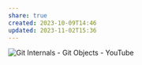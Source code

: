 ```yaml
---
share: true
created: 2023-10-09T14:46
updated: 2023-11-02T15:36
---
```

![Git Internals - Git Objects - YouTube](https://www.youtube.com/watch?v=MyvyqdQ3OjI)
